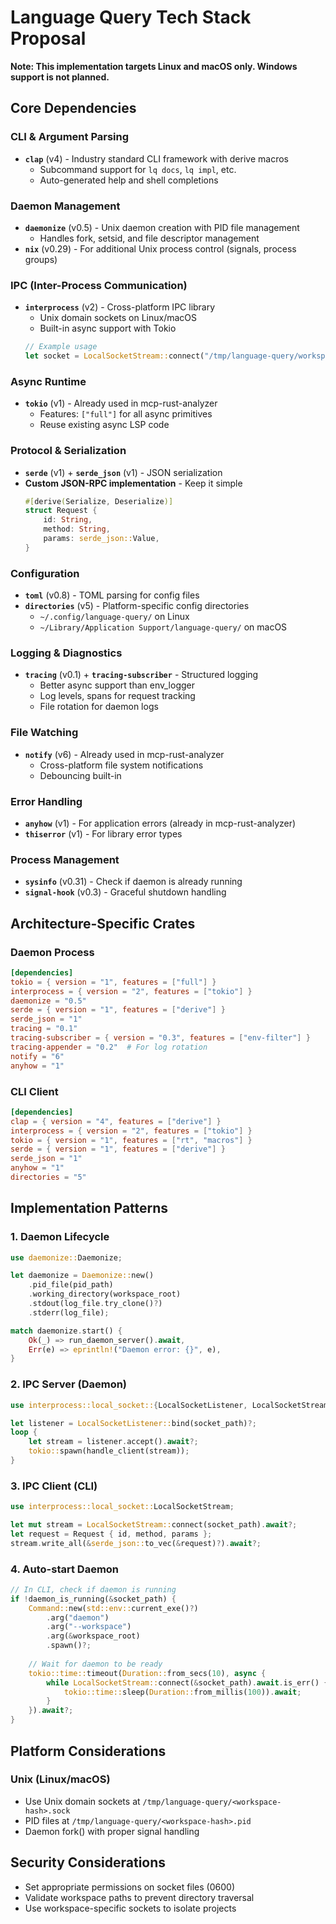 # Language Query Tech Stack Proposal

**Note: This implementation targets Linux and macOS only. Windows support is not planned.**

## Core Dependencies

### CLI & Argument Parsing
- **`clap`** (v4) - Industry standard CLI framework with derive macros
  - Subcommand support for `lq docs`, `lq impl`, etc.
  - Auto-generated help and shell completions

### Daemon Management
- **`daemonize`** (v0.5) - Unix daemon creation with PID file management
  - Handles fork, setsid, and file descriptor management
- **`nix`** (v0.29) - For additional Unix process control (signals, process groups)

### IPC (Inter-Process Communication)
- **`interprocess`** (v2) - Cross-platform IPC library
  - Unix domain sockets on Linux/macOS
  - Built-in async support with Tokio
  ```rust
  // Example usage
  let socket = LocalSocketStream::connect("/tmp/language-query/workspace.sock")?;
  ```

### Async Runtime
- **`tokio`** (v1) - Already used in mcp-rust-analyzer
  - Features: `["full"]` for all async primitives
  - Reuse existing async LSP code

### Protocol & Serialization
- **`serde`** (v1) + **`serde_json`** (v1) - JSON serialization
- **Custom JSON-RPC implementation** - Keep it simple
  ```rust
  #[derive(Serialize, Deserialize)]
  struct Request {
      id: String,
      method: String,
      params: serde_json::Value,
  }
  ```

### Configuration
- **`toml`** (v0.8) - TOML parsing for config files
- **`directories`** (v5) - Platform-specific config directories
  - `~/.config/language-query/` on Linux
  - `~/Library/Application Support/language-query/` on macOS

### Logging & Diagnostics
- **`tracing`** (v0.1) + **`tracing-subscriber`** - Structured logging
  - Better async support than env_logger
  - Log levels, spans for request tracking
  - File rotation for daemon logs

### File Watching
- **`notify`** (v6) - Already used in mcp-rust-analyzer
  - Cross-platform file system notifications
  - Debouncing built-in

### Error Handling
- **`anyhow`** (v1) - For application errors (already in mcp-rust-analyzer)
- **`thiserror`** (v1) - For library error types

### Process Management
- **`sysinfo`** (v0.31) - Check if daemon is already running
- **`signal-hook`** (v0.3) - Graceful shutdown handling

## Architecture-Specific Crates

### Daemon Process
```toml
[dependencies]
tokio = { version = "1", features = ["full"] }
interprocess = { version = "2", features = ["tokio"] }
daemonize = "0.5"
serde = { version = "1", features = ["derive"] }
serde_json = "1"
tracing = "0.1"
tracing-subscriber = { version = "0.3", features = ["env-filter"] }
tracing-appender = "0.2"  # For log rotation
notify = "6"
anyhow = "1"
```

### CLI Client
```toml
[dependencies]
clap = { version = "4", features = ["derive"] }
interprocess = { version = "2", features = ["tokio"] }
tokio = { version = "1", features = ["rt", "macros"] }
serde = { version = "1", features = ["derive"] }
serde_json = "1"
anyhow = "1"
directories = "5"
```

## Implementation Patterns

### 1. Daemon Lifecycle
```rust
use daemonize::Daemonize;

let daemonize = Daemonize::new()
    .pid_file(pid_path)
    .working_directory(workspace_root)
    .stdout(log_file.try_clone()?)
    .stderr(log_file);

match daemonize.start() {
    Ok(_) => run_daemon_server().await,
    Err(e) => eprintln!("Daemon error: {}", e),
}
```

### 2. IPC Server (Daemon)
```rust
use interprocess::local_socket::{LocalSocketListener, LocalSocketStream};

let listener = LocalSocketListener::bind(socket_path)?;
loop {
    let stream = listener.accept().await?;
    tokio::spawn(handle_client(stream));
}
```

### 3. IPC Client (CLI)
```rust
use interprocess::local_socket::LocalSocketStream;

let mut stream = LocalSocketStream::connect(socket_path).await?;
let request = Request { id, method, params };
stream.write_all(&serde_json::to_vec(&request)?).await?;
```

### 4. Auto-start Daemon
```rust
// In CLI, check if daemon is running
if !daemon_is_running(&socket_path) {
    Command::new(std::env::current_exe()?)
        .arg("daemon")
        .arg("--workspace")
        .arg(&workspace_root)
        .spawn()?;
    
    // Wait for daemon to be ready
    tokio::time::timeout(Duration::from_secs(10), async {
        while LocalSocketStream::connect(&socket_path).await.is_err() {
            tokio::time::sleep(Duration::from_millis(100)).await;
        }
    }).await?;
}
```

## Platform Considerations

### Unix (Linux/macOS)
- Use Unix domain sockets at `/tmp/language-query/<workspace-hash>.sock`
- PID files at `/tmp/language-query/<workspace-hash>.pid`
- Daemon fork() with proper signal handling

## Security Considerations
- Set appropriate permissions on socket files (0600)
- Validate workspace paths to prevent directory traversal
- Use workspace-specific sockets to isolate projects